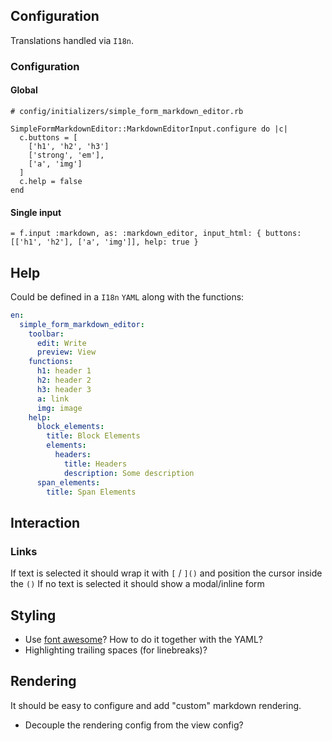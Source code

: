## Configuration

Translations handled via `I18n`.

### Configuration

#### Global

```
# config/initializers/simple_form_markdown_editor.rb

SimpleFormMarkdownEditor::MarkdownEditorInput.configure do |c|
  c.buttons = [
    ['h1', 'h2', 'h3']
    ['strong', 'em'],
    ['a', 'img']
  ]
  c.help = false
end
```

#### Single input
```
= f.input :markdown, as: :markdown_editor, input_html: { buttons: [['h1', 'h2'], ['a', 'img']], help: true }
```

## Help

Could be defined in a `I18n` `YAML` along with the functions:

```YAML
en:
  simple_form_markdown_editor:
    toolbar:
      edit: Write
      preview: View
    functions:
      h1: header 1
      h2: header 2
      h3: header 3
      a: link
      img: image
    help:
      block_elements:
        title: Block Elements
        elements:
          headers:
            title: Headers
            description: Some description
      span_elements:
        title: Span Elements
```


## Interaction

### Links
If text is selected it should wrap it with `[` / `]()` and position the cursor inside the `()`
If no text is selected it should show a modal/inline form

## Styling

* Use [font awesome](http://fortawesome.github.io/Font-Awesome/)? How to do it together with the YAML?
* Highlighting trailing spaces (for linebreaks)?

## Rendering
It should be easy to configure and add "custom" markdown rendering.

* Decouple the rendering config from the view config?

